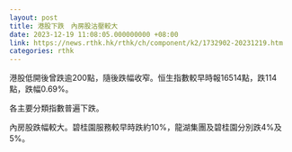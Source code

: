 ```yaml
---
layout: post
title: 港股下跌　內房股沽壓較大
date: 2023-12-19 11:08:05.000000000 +08:00
link: https://news.rthk.hk/rthk/ch/component/k2/1732902-20231219.htm
categories: rthk
---
```


港股低開後曾跌逾200點，隨後跌幅收窄。恒生指數較早時報16514點，跌114點，跌幅0.69%。

各主要分類指數普遍下跌。

內房股跌幅較大。碧桂園服務較早時跌約10%，龍湖集團及碧桂園分別跌4%及5%。
